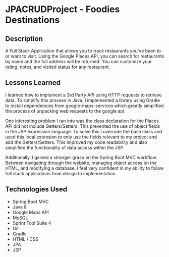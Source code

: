 # JPACRUDProject - Foodies Destinations


## Description


A Full Stack Application that allows you to track restaurants you've been to
or want to visit. Using the Google Places API, you can search for restaurants by
name and the full address will be returned. You can customize your rating, notes,
and visited status for any restaurant.


## Lessons Learned


I learned how to implement a 3rd Party API using HTTP requests to retrieve data.
To simplify this process in Java, I implemented a library using Gradle to install
dependencies from google-maps-services which greatly simplified the process of
unpacking web requests to the google api.

One interesting problem I ran into was the class declaration for the Places API
did not include Getters/Setters. This prevented the use of object fields in the
JSP expression language. To solve this I overrode the base class and used this local
extension to only use the fields relevant to my project and add the Getters/Setters.
This improved my code readability and also simplified the functionality of data access
within the JSP.

Additionally, I gained a stronger grasp on the Spring Boot MVC workflow.
Between navigating through the website, managing object access on the HTML, and
modifying a database, I feel very confident in my ability to follow full stack applications
from design to implementation.


## Technologies Used

  - Spring Boot MVC
  - Java 8
  - Google Maps API
  - MySQL
  - Sprint Tool Suite 4
  - Git
  - Gradle
  - HTML / CSS
  - JPA
  - JSP
